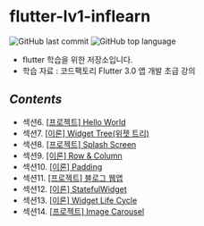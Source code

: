 # flutter-lv1-inflearn


![GitHub last commit](https://img.shields.io/github/last-commit/ichanguk/flutter-lv1-inflearn?style=flat-square) ![GitHub top language](https://img.shields.io/github/languages/top/ichanguk/flutter-lv1-inflearn?color=orange&logo=java&style=flat-square)


- flutter 학습을 위한 저장소입니다.
- 학습 자료 : 코드팩토리 Flutter 3.0 앱 개발 초급 강의

## *Contents*

- 섹션6. [\[프로젝트\] Hello World](https://github.com/ichanguk/flutter-lv1-inflearn/tree/main/hello_world)
- 섹션7. [\[이론\] Widget Tree(위젯 트리)](https://github.com/ichanguk/flutter-lv1-inflearn/tree/main/Widget_Tree)
- 섹션8. [\[프로젝트\] Splash Screen](https://github.com/ichanguk/flutter-lv1-inflearn/tree/main/splash_screen)
- 섹션9. [\[이론\] Row & Column](https://github.com/ichanguk/flutter-lv1-inflearn/tree/main/row_and_column)
- 섹션10. [\[이론\] Padding](https://github.com/ichanguk/flutter-lv1-inflearn/tree/main/padding)
- 섹션11. [\[프로젝트\] 블로그 웹앱](https://github.com/ichanguk/flutter-lv1-inflearn/tree/main/web_view)
- 섹션12. [\[이론\] StatefulWidget](https://github.com/ichanguk/flutter-lv1-inflearn/tree/main/stateful_widget)
- 섹션13. [\[이론\] Widget Life Cycle](https://github.com/ichanguk/flutter-lv1-inflearn/tree/main/widget_lifecycle)
- 섹션14. [\[프로젝트\] Image Carousel](https://github.com/ichanguk/flutter-lv1-inflearn/tree/main/image_carousel)
